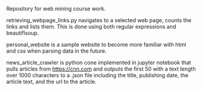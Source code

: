 Repository for web mining course work.

retrieving_webpage_links.py navigates to a selected web page, counts the links and lists them. This is done using both regular expressions and beautiflsoup.

personal_website is a sample website to become more familiar with html and css when parsing data in the future.

news_article_crawler is python cone implemented in jupyter notebook that pulls articles from https://cnn.com and outputs the first 50 with a text length over 1000 characters to a .json file including the title, publishing date, the article text, and the url to the article.
